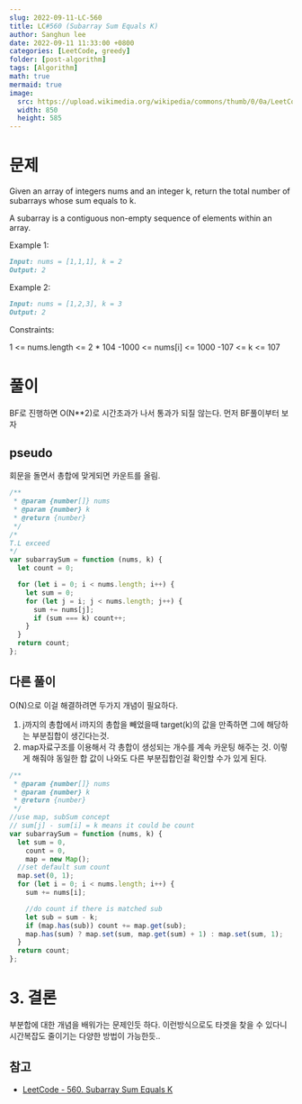 ```yaml
---
slug: 2022-09-11-LC-560
title: LC#560 (Subarray Sum Equals K)
author: Sanghun lee
date: 2022-09-11 11:33:00 +0800
categories: [LeetCode, greedy]
folder: [post-algorithm]
tags: [Algorithm]
math: true
mermaid: true
image:
  src: https://upload.wikimedia.org/wikipedia/commons/thumb/0/0a/LeetCode_Logo_black_with_text.svg/640px-LeetCode_Logo_black_with_text.svg.png
  width: 850
  height: 585
---
```


# 문제

Given an array of integers nums and an integer k, return the total number of subarrays whose sum equals to k.

A subarray is a contiguous non-empty sequence of elements within an array.

Example 1:

```md
Input: nums = [1,1,1], k = 2
Output: 2
```

Example 2:

```md
Input: nums = [1,2,3], k = 3
Output: 2
```

Constraints:

1 <= nums.length <= 2 \* 104
-1000 <= nums[i] <= 1000
-107 <= k <= 107

# 풀이

BF로 진행하면 O(N\*\*2)로 시간초과가 나서 통과가 되질 않는다.
먼저 BF풀이부터 보자

## pseudo

회문을 돌면서 총합에 맞게되면 카운트를 올림.

```javascript
/**
 * @param {number[]} nums
 * @param {number} k
 * @return {number}
 */
/*
T.L exceed
*/
var subarraySum = function (nums, k) {
  let count = 0;

  for (let i = 0; i < nums.length; i++) {
    let sum = 0;
    for (let j = i; j < nums.length; j++) {
      sum += nums[j];
      if (sum === k) count++;
    }
  }
  return count;
};
```

## 다른 풀이

O(N)으로 이걸 해결하려면 두가지 개념이 필요하다.

1. j까지의 총합에서 i까지의 총합을 빼었을때 target(k)의 값을 만족하면 그에 해당하는 부분집합이 생긴다는것.
2. map자료구조를 이용해서 각 총합이 생성되는 개수를 계속 카운팅 해주는 것.
   이렇게 해줘야 동일한 합 값이 나와도 다른 부분집합인걸 확인할 수가 있게 된다.

```javascript
/**
 * @param {number[]} nums
 * @param {number} k
 * @return {number}
 */
//use map, subSum concept
// sum[j] - sum[i] = k means it could be count
var subarraySum = function (nums, k) {
  let sum = 0,
    count = 0,
    map = new Map();
  //set default sum count
  map.set(0, 1);
  for (let i = 0; i < nums.length; i++) {
    sum += nums[i];

    //do count if there is matched sub
    let sub = sum - k;
    if (map.has(sub)) count += map.get(sub);
    map.has(sum) ? map.set(sum, map.get(sum) + 1) : map.set(sum, 1);
  }
  return count;
};
```

# 3. 결론

부분합에 대한 개념을 배워가는 문제인듯 하다.
이런방식으로도 타겟을 찾을 수 있다니 시간복잡도 줄이기는 다양한 방법이 가능한듯..

## 참고

- [LeetCode - 560. Subarray Sum Equals K](https://leetcode.com/submissions/detail/793422078/)
